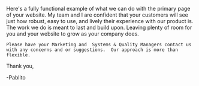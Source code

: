 Here's a fully functional example of what we can do with the primary page of your website. My team and I are confident that your customers will see just how robust, easy to use, and lively their experience with our product is. The work we do is meant to last and build upon. Leaving plenty of room for you and your website to grow as   your company does.

    Please have your Marketing and  Systems & Quality Managers contact us with any concerns and or suggestions.  Our approach is more than flexible. 


Thank you,

-Pablito
